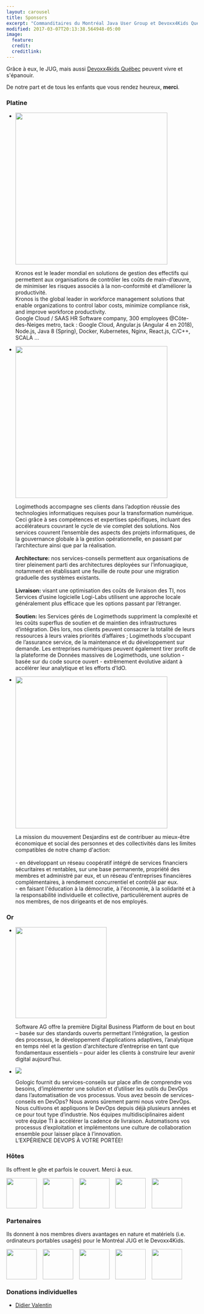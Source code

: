 ```yaml
---
layout: carousel
title: Sponsors
excerpt: "Commanditaires du Montréal Java User Group et Devoxx4Kids Québec"
modified: 2017-03-07T20:13:38.564948-05:00
image:
  feature:
  credit:
  creditlink:
---
```


Grâce à eux, le JUG, mais aussi <a href="http://www.devoxx4kids.org/quebec/" target="_blank">Devoxx4kids Québec</a> peuvent 
vivre et s'épanouir.
 
De notre part et de tous les enfants que vous rendez heureux, **merci**.

### Platine

  <div class="platineSlider flexslider">
    <ul class="slides">
      <li>
        <a href="https://www.kronos.ca/" title="Kronos" target="_blank">
          <img src="/images/sponsors/kronos.jpg" width="400px" style="vertical-align: top;">
        </a>
        <p class="flex-caption">
          Kronos est le leader mondial en solutions de gestion des effectifs qui permettent aux organisations de contrôler les coûts de main-d’œuvre, de minimiser les risques associés à la non-conformité et d’améliorer la productivité.
          <br>
          Kronos is the global leader in workforce management solutions that enable organizations to control labor costs, minimize compliance risk, and improve workforce productivity.
          <br>
          Google Cloud / SAAS HR Software company, 300 employees @Côte-des-Neiges metro, tack : Google Cloud, Angular.js (Angular 4 en 2018), Node.js, Java 8 (Spring), Docker, Kubernetes, Nginx, React.js, C/C++, SCALA …
        </p>
      </li>
      <li>
        <a href="http://logimethods.com/" title="Logimethods" target="_blank">
          <img src="/images/sponsors/logimethods.jpg" width="400px" style="vertical-align: top;">
        </a>
        <p class="flex-caption">
          Logimethods accompagne ses clients dans l’adoption réussie des technologies informatiques requises pour la transformation numérique.
          Ceci grâce à ses compétences et expertises spécifiques, incluant des accélérateurs couvrant le cycle de vie complet des solutions.
          Nos services couvrent l’ensemble des aspects des projets informatiques, de la gouvernance globale à la gestion opérationnelle, en passant par l’architecture ainsi que par la réalisation.
          <br><br><b>Architecture:</b> nos services-conseils permettent aux organisations de tirer pleinement parti des architectures déployées sur l’infonuagique, notamment en établissant une feuille de route pour une migration graduelle des systèmes existants.
          <br><br><b>Livraison:</b> visant une optimisation des coûts de livraison des TI, nos Services d’usine logicielle Logi-Labs utilisent une approche locale généralement plus efficace que les options passant par l’étranger.
          <br><br><b>Soutien:</b> les Services gérés de Logimethods suppriment la complexité et les coûts superflus de soutien et de maintien des infrastructures d’intégration. Dès lors, nos clients peuvent consacrer la totalité de leurs ressources à leurs vraies priorités d’affaires ; Logimethods s’occupant de l’assurance service, de la maintenance et du développement sur demande.  Les entreprises numériques peuvent également tirer profit de la plateforme de Données massives de Logimethods, une solution - basée sur du code source ouvert - extrêmement évolutive aidant à accélérer leur analytique et les efforts d’IdO.
        </p>
      </li>
      <li>
        <a href="https://www.desjardins.com/fr/votre_caisse/accueil.jsp?transit=81520184" title="Caisse Desjardins de l'Administration et des Services publics" target="_blank">
          <img src="/images/sponsors/desjardins.jpg" width="400px" style="vertical-align: top;">
        </a>
        <p class="flex-caption">
          La mission du mouvement Desjardins est de contribuer au mieux-être économique et social des personnes et des collectivités dans les limites compatibles de notre champ d'action:
          <br>
          <br>- en développant un réseau coopératif intégré de services financiers sécuritaires et rentables, sur une base permanente, propriété des membres et administré par eux, et un réseau d'entreprises financières complémentaires, à rendement concurrentiel et contrôlé par eux.
          <br>- en faisant l'éducation à la démocratie, à l'économie, à la solidarité et à la responsabilité individuelle et collective, particulièrement auprès de nos membres, de nos dirigeants et de nos employés.
        </p>
      </li>
    </ul>
  </div>
      

 
### Or

   <div class="orSlider flexslider">
    <ul class="slides">
      <li>
        <a href="https://softwareag.com" title="Software AG" target="_blank">
          <img src="/images/sponsors/sag.png" width="240px" style="vertical-align: top;">
        </a>
        <p>
        Software AG offre la première Digital Business Platform de bout en bout – basée sur des standards ouverts permettant l‘intégration, la gestion des processus, le développement d’applications adaptives, l’analytique en temps réel 
        et la gestion d‘architecture d’entreprise en tant que fondamentaux essentiels – pour aider les clients à construire leur avenir digital aujourd’hui.
        </p>
      </li>
      <li>
        <a href="http://www.gologic.ca/" title="Gologic" target="_blank">
          <img src="/images/sponsors/gologic.png" >
        </a>
        <p class="flex-caption">
          Gologic fournit du services-conseils sur place afin de comprendre vos besoins, d’implémenter une solution et d’utiliser les outils du DevOps dans l’automatisation de vos processus.  Vous avez besoin de services-conseils en DevOps? Nous avons sûrement parmi nous votre DevOps. Nous cultivons et appliquons le DevOps depuis déjà plusieurs années et ce pour tout type d’industrie. Nos équipes multidisciplinaires aident votre équipe TI à accélérer la cadence de livraison.  Automatisons vos processus d’exploitation et implémentons une culture de collaboration ensemble pour laisser place à l’innovation.<br/>
          L’EXPÉRIENCE DEVOPS À VOTRE PORTÉE!
        </p>         
      </li>
    </ul>
  </div>

### Hôtes

Ils offrent le gîte et parfois le couvert. Merci à eux.

<a href="https://www.oracle.com/" title="Oracle" target="_blank"><img src="/images/sponsors/oracle.gif" width="80px" style="vertical-align: top;"></a>
&nbsp;&nbsp;
<a href="http://hybris.com/" title="SAP Hybris" target="_blank"><img src="/images/sponsors/saphybris.png" width="80px" style="vertical-align: top;"></a>
&nbsp;&nbsp;
<a href="http://ulule.ca/" title="Ulule" target="_blank"><img src="/images/sponsors/ulule.jpg" width="80px" style="vertical-align: top;"></a>
&nbsp;&nbsp;
<a href="https://fr.shopify.ca/" title="Shopify" target="_blank"><img src="/images/sponsors/shopify.png" width="80px" style="vertical-align: top;"></a>
&nbsp;&nbsp;
<a href="http://notman.org/" title="Notman House" target="_blank"><img src="/images/sponsors/notman.png" width="80px" style="vertical-align: top;"></a>

### Partenaires

Ils donnent à nos membres divers avantages en nature et matériels (i.e. ordinateurs portables usagés) pour le Montréal JUG et le Devoxx4Kids.

<a href="http://www.cgi.com/" title="CGI" target="_blank"><img src="/images/sponsors/cgi.png" width="80px" style="vertical-align: top;"></a>
&nbsp;&nbsp;
<a href="http://www.testatoo.org/" title="Ovea / testatoo" target="_blank"><img src="/images/sponsors/ovea.png" width="80px" style="vertical-align: top;"></a>
&nbsp;&nbsp;
<a href="https://www.jetbrains.com/" title="JetBrains" target="_blank"><img src="/images/sponsors/jetbrains.png" width="80px" style="vertical-align: top;"></a>
&nbsp;&nbsp;
<a href="http://www.normandin-beaudry.ca/" title="Normandin Beaudry" target="_blank"><img src="/images/sponsors/nb.png" width="80px" style="vertical-align: top;"></a>
&nbsp;&nbsp;
<a href="https://devnexus.com/" title="DevNexus" target="_blank"><img src="/images/sponsors/devnexus.png" width="80px" style="vertical-align: top;"></a>

### Donations individuelles

* [Didier Valentin](https://www.docommerce.me/index.html)
